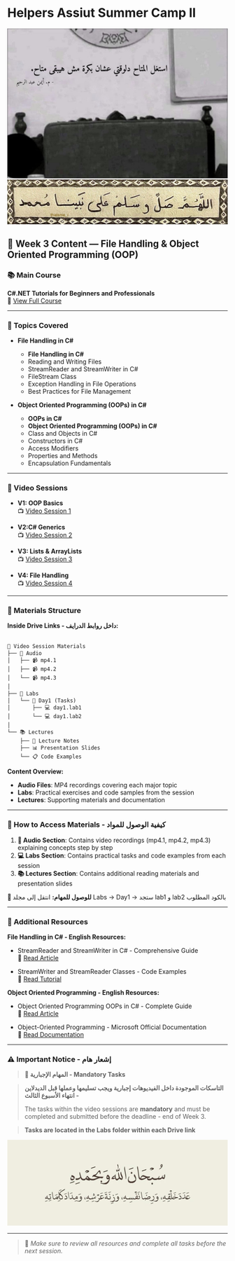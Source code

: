 # Helpers Assiut Summer Camp II

![Week3Photo](Photo/photoweek03.jpg)
![Week3Cover](Photo/p1.jpg)

## 📅 Week 3 Content — File Handling & Object Oriented Programming (OOP)

### 📚 Main Course

**C#.NET Tutorials for Beginners and Professionals**  
🔗 [View Full Course](https://dotnettutorials.net/course/csharp-dot-net-tutorials/)

---

### 🧠 Topics Covered

* **File Handling in C#**
  * **File Handling in C#**
  * Reading and Writing Files
  * StreamReader and StreamWriter in C#
  * FileStream Class
  * Exception Handling in File Operations
  * Best Practices for File Management

* **Object Oriented Programming (OOPs) in C#**
  * **OOPs in C#**
  * **Object Oriented Programming (OOPs) in C#**
  * Class and Objects in C#
  * Constructors in C#
  * Access Modifiers
  * Properties and Methods
  * Encapsulation Fundamentals

---

### 🎥 Video Sessions

* **V1: OOP Basics**  
  📺 [Video Session 1](https://drive.google.com/drive/folders/1Yt8rs8nDuMhTNLbyaKCVpwpPNNrMzeKJ)

* **V2:C# Generics**  
  📺 [Video Session 2](https://youtu.be/1oaMZsOhhu8?si=ZiKJVobluk_2pZD0)

* **V3: Lists & ArrayLists**  
  📺 [Video Session 3](https://youtu.be/yrhiePV6xG4?si=2rtKAxkeGaA9IiEz)

* **V4: File Handling**  
  📺 [Video Session 4](https://youtu.be/XG3AY2MDj7M?si=AltHRfnsBgE-6vTu)

---

### 📁 Materials Structure

**Inside Drive Links - داخل روابط الدرايف:**

``` plaintext

📂 Video Session Materials
├── 🎵 Audio
│   ├── 📹 mp4.1 
│   ├── 📹 mp4.2 
│   └── 📹 mp4.3 
│
├── 🧪 Labs  
│   └── 📅 Day1 (Tasks)
│       ├── 💻 day1.lab1
│       └── 💻 day1.lab2
│
└── 📚 Lectures
    ├── 📄 Lecture Notes
    ├── 📊 Presentation Slides  
    └── 📋 Code Examples
```

**Content Overview:**

- **Audio Files**: MP4 recordings covering each major topic
- **Labs**: Practical exercises and code samples from the session
- **Lectures**: Supporting materials and documentation

---

### 🚀 How to Access Materials - كيفية الوصول للمواد

1. **📱 Audio Section**: Contains video recordings (mp4.1, mp4.2, mp4.3) explaining concepts step by step
2. **💻 Labs Section**: Contains practical tasks and code examples from each session
3. **📚 Lectures Section**: Contains additional reading materials and presentation slides

**📝 للوصول للمهام:** انتقل إلى مجلد Labs → Day1 → ستجد lab1 و lab2 بالكود المطلوب

---

### 📘 Additional Resources

**File Handling in C# - English Resources:**

* StreamReader and StreamWriter in C# - Comprehensive Guide  
  🔗 [Read Article](https://dotnettutorials.net/lesson/streamreader-and-streamwriter-in-csharp/)

* StreamWriter and StreamReader Classes - Code Examples  
  🔗 [Read Tutorial](https://code-maze.com/csharp-basics-streamwriter-streamreader/)

**Object Oriented Programming - English Resources:**

* Object Oriented Programming OOPs in C# - Complete Guide  
  🔗 [Read Article](https://dotnettutorials.net/lesson/object-oriented-programming-csharp/)

* Object-Oriented Programming - Microsoft Official Documentation  
  🔗 [Read Documentation](https://learn.microsoft.com/en-us/dotnet/csharp/fundamentals/tutorials/oop)

---

### ⚠️ Important Notice - إشعار هام

> **🚨 المهام الإجبارية - Mandatory Tasks**

> **التاسكات الموجودة داخل الفيديوهات إجبارية ويجب تسليمها وعملها قبل الديدلاين - انتهاء الأسبوع الثالث**
>
> The tasks within the video sessions are **mandatory** and must be completed and submitted before the deadline - end of Week 3.
 
> **Tasks are located in the Labs folder within each Drive link**

![Week2Photo](Photo/p2.jpg)

---

> 🔔 *Make sure to review all resources and complete all tasks before the next session.*